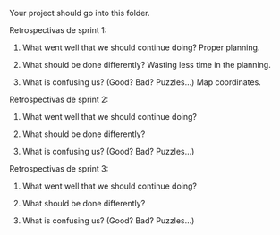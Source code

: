 Your project should go into this folder.

Retrospectivas de sprint 1:
1. What went well that we should continue doing?
	Proper planning.
	
2. What should be done differently?
	Wasting less time in the planning.

3. What is confusing us? (Good? Bad? Puzzles...)
	Map coordinates.
	
Retrospectivas de sprint 2:
1. What went well that we should continue doing?

2. What should be done differently?

3. What is confusing us? (Good? Bad? Puzzles...)

Retrospectivas de sprint 3:
1. What went well that we should continue doing?

2. What should be done differently?

3. What is confusing us? (Good? Bad? Puzzles...)